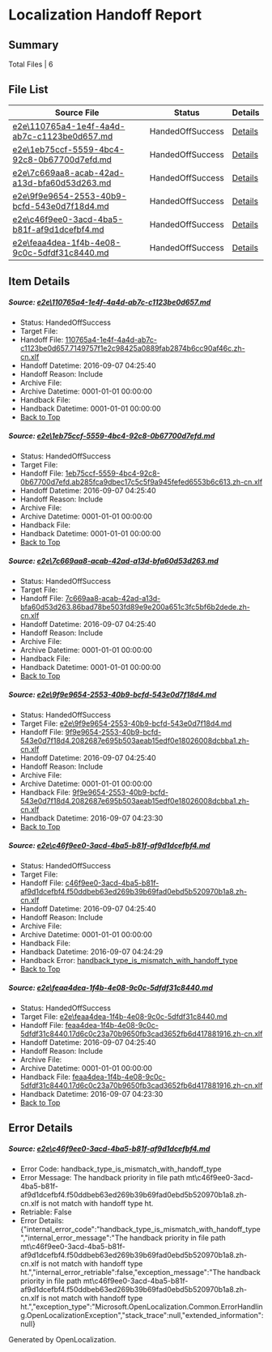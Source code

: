 # <a name='report-top'></a> Localization Handoff Report

## Summary
 Total Files | 6

## File List
 Source File | Status | Details 
 ----------- | ------ | ------- 
 [e2e\110765a4-1e4f-4a4d-ab7c-c1123be0d657.md](https://github.com/OpenLocalizationTestOrg/ol-test0/blob/ae0effdb13e361a1629e9b933a7eb7ef2df099ca/e2e/110765a4-1e4f-4a4d-ab7c-c1123be0d657.md) | HandedOffSuccess | [Details](#c496806ee0400f31ee8d05da971853c1e8f44fe72)
 [e2e\1eb75ccf-5559-4bc4-92c8-0b67700d7efd.md](https://github.com/OpenLocalizationTestOrg/ol-test0/blob/70e882e487d216ebdb5780fbf26a94bcac6bfa44/e2e/1eb75ccf-5559-4bc4-92c8-0b67700d7efd.md) | HandedOffSuccess | [Details](#8e2af1aaebc908fcb8a4eb219caf0fd99014d6953)
 [e2e\7c669aa8-acab-42ad-a13d-bfa60d53d263.md](https://github.com/OpenLocalizationTestOrg/ol-test0/blob/70e882e487d216ebdb5780fbf26a94bcac6bfa44/e2e/7c669aa8-acab-42ad-a13d-bfa60d53d263.md) | HandedOffSuccess | [Details](#8f29afef1d751ece8b8cdae9b3833b2e15ed1a365)
 [e2e\9f9e9654-2553-40b9-bcfd-543e0d7f18d4.md](https://github.com/OpenLocalizationTestOrg/ol-test0/blob/f29d467c16da1b7d1ef1383e9af7e63b54e81334/e2e/9f9e9654-2553-40b9-bcfd-543e0d7f18d4.md) | HandedOffSuccess | [Details](#65f8819ab8ad810cb834f7792f3a290d509228c86)
 [e2e\c46f9ee0-3acd-4ba5-b81f-af9d1dcefbf4.md](https://github.com/OpenLocalizationTestOrg/ol-test0/blob/50bf0b8b902eb328cd00be891ad52ca010c92a03/e2e/c46f9ee0-3acd-4ba5-b81f-af9d1dcefbf4.md) | HandedOffSuccess | [Details](#23e298838d354b0965356d234c2abcbe82cb93927)
 [e2e\feaa4dea-1f4b-4e08-9c0c-5dfdf31c8440.md](https://github.com/OpenLocalizationTestOrg/ol-test0/blob/102be1e90ad369cee289970ba37e22d831392c38/e2e/feaa4dea-1f4b-4e08-9c0c-5dfdf31c8440.md) | HandedOffSuccess | [Details](#4d51b79c3e19fdf1511ead6d704c44c89249a0b69)

## Item Details
##### <a name='c496806ee0400f31ee8d05da971853c1e8f44fe72'></a> Source: [e2e\110765a4-1e4f-4a4d-ab7c-c1123be0d657.md](https://github.com/OpenLocalizationTestOrg/ol-test0/blob/ae0effdb13e361a1629e9b933a7eb7ef2df099ca/e2e/110765a4-1e4f-4a4d-ab7c-c1123be0d657.md)
* Status: HandedOffSuccess
* Target File: 
* Handoff File: [110765a4-1e4f-4a4d-ab7c-c1123be0d657.7149757f1e2c98425a0889fab2874b6cc90af46c.zh-cn.xlf](https://github.com/OpenLocalizationTestOrg/ol-test0-handoff/blob/9c7a2df487b3c096bc316a264bc2941a03037a52/ol-handoff/OpenLocalizationTestOrg/ol-test0-zhcn/ci/110765a4-1e4f-4a4d-ab7c-c1123be0d657.7149757f1e2c98425a0889fab2874b6cc90af46c.zh-cn.xlf)
* Handoff Datetime: 2016-09-07 04:25:40
* Handoff Reason: Include
* Archive File: 
* Archive Datetime: 0001-01-01 00:00:00
* Handback File: 
* Handback Datetime: 0001-01-01 00:00:00
* [Back to Top](#report-top)

##### <a name='8e2af1aaebc908fcb8a4eb219caf0fd99014d6953'></a> Source: [e2e\1eb75ccf-5559-4bc4-92c8-0b67700d7efd.md](https://github.com/OpenLocalizationTestOrg/ol-test0/blob/70e882e487d216ebdb5780fbf26a94bcac6bfa44/e2e/1eb75ccf-5559-4bc4-92c8-0b67700d7efd.md)
* Status: HandedOffSuccess
* Target File: 
* Handoff File: [1eb75ccf-5559-4bc4-92c8-0b67700d7efd.ab285fca9dbec17c5c5f9a945fefed6553b6c613.zh-cn.xlf](https://github.com/OpenLocalizationTestOrg/ol-test0-handoff/blob/9c7a2df487b3c096bc316a264bc2941a03037a52/ol-handoff/OpenLocalizationTestOrg/ol-test0-zhcn/ci/1eb75ccf-5559-4bc4-92c8-0b67700d7efd.ab285fca9dbec17c5c5f9a945fefed6553b6c613.zh-cn.xlf)
* Handoff Datetime: 2016-09-07 04:25:40
* Handoff Reason: Include
* Archive File: 
* Archive Datetime: 0001-01-01 00:00:00
* Handback File: 
* Handback Datetime: 0001-01-01 00:00:00
* [Back to Top](#report-top)

##### <a name='8f29afef1d751ece8b8cdae9b3833b2e15ed1a365'></a> Source: [e2e\7c669aa8-acab-42ad-a13d-bfa60d53d263.md](https://github.com/OpenLocalizationTestOrg/ol-test0/blob/70e882e487d216ebdb5780fbf26a94bcac6bfa44/e2e/7c669aa8-acab-42ad-a13d-bfa60d53d263.md)
* Status: HandedOffSuccess
* Target File: 
* Handoff File: [7c669aa8-acab-42ad-a13d-bfa60d53d263.86bad78be503fd89e9e200a651c3fc5bf6b2dede.zh-cn.xlf](https://github.com/OpenLocalizationTestOrg/ol-test0-handoff/blob/9c7a2df487b3c096bc316a264bc2941a03037a52/ol-handoff/OpenLocalizationTestOrg/ol-test0-zhcn/ci/7c669aa8-acab-42ad-a13d-bfa60d53d263.86bad78be503fd89e9e200a651c3fc5bf6b2dede.zh-cn.xlf)
* Handoff Datetime: 2016-09-07 04:25:40
* Handoff Reason: Include
* Archive File: 
* Archive Datetime: 0001-01-01 00:00:00
* Handback File: 
* Handback Datetime: 0001-01-01 00:00:00
* [Back to Top](#report-top)

##### <a name='65f8819ab8ad810cb834f7792f3a290d509228c86'></a> Source: [e2e\9f9e9654-2553-40b9-bcfd-543e0d7f18d4.md](https://github.com/OpenLocalizationTestOrg/ol-test0/blob/f29d467c16da1b7d1ef1383e9af7e63b54e81334/e2e/9f9e9654-2553-40b9-bcfd-543e0d7f18d4.md)
* Status: HandedOffSuccess
* Target File: [e2e\9f9e9654-2553-40b9-bcfd-543e0d7f18d4.md](https://github.com/OpenLocalizationTestOrg/ol-test0-zhcn/blob/bc633fb878d3c80229aa0a835cfc3b12d3aaf41c/e2e/9f9e9654-2553-40b9-bcfd-543e0d7f18d4.md)
* Handoff File: [9f9e9654-2553-40b9-bcfd-543e0d7f18d4.2082687e695b503aeab15edf0e18026008dcbba1.zh-cn.xlf](https://github.com/OpenLocalizationTestOrg/ol-test0-handoff/blob/9c7a2df487b3c096bc316a264bc2941a03037a52/ol-handoff/OpenLocalizationTestOrg/ol-test0-zhcn/ci/9f9e9654-2553-40b9-bcfd-543e0d7f18d4.2082687e695b503aeab15edf0e18026008dcbba1.zh-cn.xlf)
* Handoff Datetime: 2016-09-07 04:25:40
* Handoff Reason: Include
* Archive File: 
* Archive Datetime: 0001-01-01 00:00:00
* Handback File: [9f9e9654-2553-40b9-bcfd-543e0d7f18d4.2082687e695b503aeab15edf0e18026008dcbba1.zh-cn.xlf](https://github.com/OpenLocalizationTestOrg/ol-test0-handback/blob/81254c026f2544eadb3666c0d7d9b333aa03827e/ol-handback/OpenLocalizationTestOrg/ol-test0-zhcn/ci/mt/9f9e9654-2553-40b9-bcfd-543e0d7f18d4.2082687e695b503aeab15edf0e18026008dcbba1.zh-cn.xlf)
* Handback Datetime: 2016-09-07 04:23:30
* [Back to Top](#report-top)

##### <a name='23e298838d354b0965356d234c2abcbe82cb93927'></a> Source: [e2e\c46f9ee0-3acd-4ba5-b81f-af9d1dcefbf4.md](https://github.com/OpenLocalizationTestOrg/ol-test0/blob/50bf0b8b902eb328cd00be891ad52ca010c92a03/e2e/c46f9ee0-3acd-4ba5-b81f-af9d1dcefbf4.md)
* Status: HandedOffSuccess
* Target File: 
* Handoff File: [c46f9ee0-3acd-4ba5-b81f-af9d1dcefbf4.f50ddbeb63ed269b39b69fad0ebd5b520970b1a8.zh-cn.xlf](https://github.com/OpenLocalizationTestOrg/ol-test0-handoff/blob/9c7a2df487b3c096bc316a264bc2941a03037a52/ol-handoff/OpenLocalizationTestOrg/ol-test0-zhcn/ci/c46f9ee0-3acd-4ba5-b81f-af9d1dcefbf4.f50ddbeb63ed269b39b69fad0ebd5b520970b1a8.zh-cn.xlf)
* Handoff Datetime: 2016-09-07 04:25:40
* Handoff Reason: Include
* Archive File: 
* Archive Datetime: 0001-01-01 00:00:00
* Handback File: 
* Handback Datetime: 2016-09-07 04:24:29
* Handback Error: [handback_type_is_mismatch_with_handoff_type](#23e298838d354b0965356d234c2abcbe82cb93927handback_type_is_mismatch_with_handoff_type)
* [Back to Top](#report-top)

##### <a name='4d51b79c3e19fdf1511ead6d704c44c89249a0b69'></a> Source: [e2e\feaa4dea-1f4b-4e08-9c0c-5dfdf31c8440.md](https://github.com/OpenLocalizationTestOrg/ol-test0/blob/102be1e90ad369cee289970ba37e22d831392c38/e2e/feaa4dea-1f4b-4e08-9c0c-5dfdf31c8440.md)
* Status: HandedOffSuccess
* Target File: [e2e\feaa4dea-1f4b-4e08-9c0c-5dfdf31c8440.md](https://github.com/OpenLocalizationTestOrg/ol-test0-zhcn/blob/bc633fb878d3c80229aa0a835cfc3b12d3aaf41c/e2e/feaa4dea-1f4b-4e08-9c0c-5dfdf31c8440.md)
* Handoff File: [feaa4dea-1f4b-4e08-9c0c-5dfdf31c8440.17d6c0c23a70b9650fb3cad3652fb6d417881916.zh-cn.xlf](https://github.com/OpenLocalizationTestOrg/ol-test0-handoff/blob/9c7a2df487b3c096bc316a264bc2941a03037a52/ol-handoff/OpenLocalizationTestOrg/ol-test0-zhcn/ci/feaa4dea-1f4b-4e08-9c0c-5dfdf31c8440.17d6c0c23a70b9650fb3cad3652fb6d417881916.zh-cn.xlf)
* Handoff Datetime: 2016-09-07 04:25:40
* Handoff Reason: Include
* Archive File: 
* Archive Datetime: 0001-01-01 00:00:00
* Handback File: [feaa4dea-1f4b-4e08-9c0c-5dfdf31c8440.17d6c0c23a70b9650fb3cad3652fb6d417881916.zh-cn.xlf](https://github.com/OpenLocalizationTestOrg/ol-test0-handback/blob/81254c026f2544eadb3666c0d7d9b333aa03827e/ol-handback/OpenLocalizationTestOrg/ol-test0-zhcn/ci/mt/feaa4dea-1f4b-4e08-9c0c-5dfdf31c8440.17d6c0c23a70b9650fb3cad3652fb6d417881916.zh-cn.xlf)
* Handback Datetime: 2016-09-07 04:23:30
* [Back to Top](#report-top)


## Error Details
##### <a name='23e298838d354b0965356d234c2abcbe82cb93927handback_type_is_mismatch_with_handoff_type'></a> Source: [e2e\c46f9ee0-3acd-4ba5-b81f-af9d1dcefbf4.md](#23e298838d354b0965356d234c2abcbe82cb93927)
* Error Code: handback_type_is_mismatch_with_handoff_type
* Error Message: The handback priority in file path mt\c46f9ee0-3acd-4ba5-b81f-af9d1dcefbf4.f50ddbeb63ed269b39b69fad0ebd5b520970b1a8.zh-cn.xlf is not match with handoff type ht.
* Retriable: False
* Error Details: {"internal_error_code":"handback_type_is_mismatch_with_handoff_type","internal_error_message":"The handback priority in file path mt\\c46f9ee0-3acd-4ba5-b81f-af9d1dcefbf4.f50ddbeb63ed269b39b69fad0ebd5b520970b1a8.zh-cn.xlf is not match with handoff type ht.","internal_error_retriable":false,"exception_message":"The handback priority in file path mt\\c46f9ee0-3acd-4ba5-b81f-af9d1dcefbf4.f50ddbeb63ed269b39b69fad0ebd5b520970b1a8.zh-cn.xlf is not match with handoff type ht.","exception_type":"Microsoft.OpenLocalization.Common.ErrorHandling.OpenLocalizationException","stack_trace":null,"extended_information":null}


Generated by OpenLocalization.
